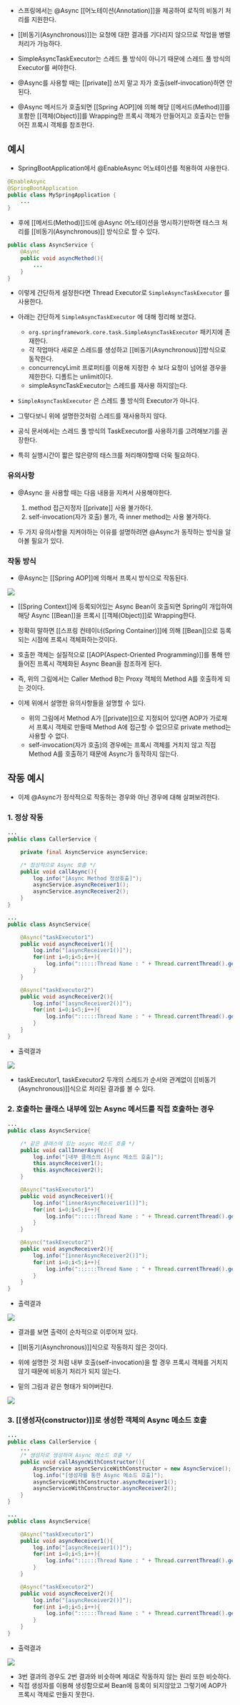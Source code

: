 - 스프링에서는 @Async [[어노테이션(Annotation)]]을 제공하여 로직의 비동기 처리를 지원한다.
- [[비동기(Asynchronous)]]는 요청에 대한 결과를 기다리지 않으므로 작업을 병렬처리가 가능하다.

- SimpleAsyncTaskExecutor는 스레드 풀 방식이 아니기 때문에 스레드 풀 방식의 Executor를 써야한다.

- @Async를 사용할 때는 [[private]] 쓰지 말고 자가 호출(self-invocation)하면 안된다.

- @Async 메서드가 호출되면 [[Spring AOP]]에 의해 해당 [[메서드(Method)]]를 포함한 [[객체(Object)]]를 Wrapping한 프록시 객체가 만들어지고 호출자는 만들어진 프록시 객체를 참조한다.

## 예시

- SpringBootApplication에서 @EnableAsync 어노테이션를 적용하여 사용한다.

```java
@EnableAsync
@SpringBootApplication
public class MySpringApplication {
	...
}
```

- 후에 [[메서드(Method)]]드에 @Async 어노테이션을 명시하기만하면 태스크 처리를 [[비동기(Asynchronous)]] 방식으로 할 수 있다.

```java
public class AsyncService {
	@Async
    public void asyncMethod(){
    	...
    }
}
```

- 이렇게 간단하게 설정한다면 Thread Executor로 `SimpleAsyncTaskExecutor` 를 사용한다.

- 아래는 간단하게 `SimpleAsyncTaskExecutor` 에 대해 정리해 보겠다.
	- `org.springframework.core.task.SimpleAsyncTaskExecutor` 패키지에 존재한다.
	- 각 작업마다 새로운 스레드를 생성하고 [[비동기(Asynchronous)]]방식으로 동작한다.
	- concurrencyLimit 프로퍼티를 이용해 지정한 수 보다 요청이 넘어설 경우을 제한한다. 디폴트는 unlimit이다.
	- simpleAsyncTaskExecutor는 스레드를 재사용 하지않는다.

- `SimpleAsyncTaskExecutor` 은 스레드 풀 방식의 Executor가 아니다.
- 그렇다보니 위에 설명한것처럼 스레드를 재사용하지 않다.
- 공식 문서에서는 스레드 풀 방식의 TaskExecutor를 사용하기를 고려해보기를 권장한다.
- 특히 실행시간이 짧은 많은량의 태스크를 처리해야할때 더욱 필요하다.
### 유의사항

- @Async 을 사용할 때는 다음 내용을 지켜서 사용해야한다.
	1. method 접근지정자 [[private]] 사용 불가하다.
	2. self-invocation(자가 호출) 불가, 즉 inner method는 사용 불가하다.

- 두 가지 유의사항을 지켜야하는 이유를 설명하려면 @Async가 동작하는 방식을 알아볼 필요가 있다.
### 작동 방식

- @Async는 [[Spring AOP]]에 의해서 프록시 방식으로 작동된다.

![](https://velog.velcdn.com/images/think2wice/post/730ffb2b-75d4-40aa-80b3-f0b5698779fb/image.png)

- [[Spring Context]]에 등록되어있는 Async Bean이 호출되면 Spring이 개입하여 해당 Async [[Bean]]을 프록시 [[객체(Object)]]로 Wrapping한다.
- 정확히 말하면 [[스프링 컨테이너(Spring Container)]]에 의해 [[Bean]]으로 등록되는 시점에 프록시 객체화하는것이다.

- 호출한 객체는 실질적으로 [[AOP(Aspect-Oriented Programming)]]를 통해 만들어진 프록시 객체화된 Async Bean을 참조하게 된다. 
- 즉, 위의 그림에서는 Caller Method B는 Proxy 객체의 Method A를 호출하게 되는 것이다.


- 이제 위에서 설명한 유의사항들을 설명할 수 있다.
	- 위의 그림에서 Method A가 [[private]]으로 지정되어 있다면 AOP가 가로채서 프록시 객체로 만들때 Method A에 접근할 수 없으므로 private method는 사용할 수 없다.
	- self-invocation(자가 호출)의 경우에는 프록시 객체를 거치지 않고 직접 Method A를 호출하기 때문에 Async가 동작하지 않는다.

## 작동 예시

- 이제 @Async가 정삭적으로 작동하는 경우와 아닌 경우에 대해 살펴보려한다.
### 1. 정상 작동

```java
...
public class CallerService {

    private final AsyncService asyncService;

    /* 정상적으로 Async 호출 */
    public void callAsync(){
        log.info("[Async Method 정상호출]");
        asyncService.asyncReceiver1();
        asyncService.asyncReceiver2();
    }
}

...
public class AsyncService{

	@Async("taskExecutor1")
    public void asyncReceiver1(){
        log.info("[asyncReceiver1()]");
        for(int i=0;i<5;i++){
            log.info("::::::Thread Name : " + Thread.currentThread().getName());
        }
    }

    @Async("taskExecutor2")
    public void asyncReceiver2(){
        log.info("[asyncReceiver2()]");
        for(int i=0;i<5;i++){
            log.info("::::::Thread Name : " + Thread.currentThread().getName());
        }
    }
}
```

- 출력결과  

![](https://velog.velcdn.com/images/think2wice/post/dd953520-cfbf-4d6e-8dc6-e0bd80d5b506/image.png)

- taskExecutor1, taskExecutor2 두개의 스레드가 순서와 관계없이 [[비동기(Asynchronous)]]식으로 처리된 결과를 볼 수 있다.

### 2. 호출하는 클래스 내부에 있는 Async 메서드를 직접 호출하는 경우

```java
...
public class AsyncService{

	/* 같은 클래스에 있는 async 메소드 호출 */
	public void callInnerAsync(){
        log.info("[내부 클래스의 Async 메소드 호출]");
        this.asyncReceiver1();
        this.asyncReceiver2();
    }

	@Async("taskExecutor1")
    public void asyncReceiver1(){
        log.info("[innerAsyncReceiver1()]");
        for(int i=0;i<5;i++){
            log.info("::::::Thread Name : " + Thread.currentThread().getName());
        }
    }

    @Async("taskExecutor2")
    public void asyncReceiver2(){
        log.info("[innerAsyncReceiver2()]");
        for(int i=0;i<5;i++){
            log.info("::::::Thread Name : " + Thread.currentThread().getName());
        }
    }
}
```

- 출력결과  

![](https://velog.velcdn.com/images/think2wice/post/98b967eb-1712-4ad0-86a7-7b79fd1d2837/image.png)

- 결과를 보면 출력이 순차적으로 이루어져 있다.
- [[비동기(Asynchronous)]]식으로 작동하지 않은 것이다.
- 위에 설명한 것 처럼 내부 호출(self-invocation)을 할 경우 프록시 객체를 거치지 않기 때문에 비동기 처리가 되지 않는다.

- 밑의 그림과 같은 형태가 되어버린다.

![](https://velog.velcdn.com/images/think2wice/post/4a7728bb-c6ed-4a9e-8190-fbf07fc8a221/image.png)  
### 3. [[생성자(constructor)]]로 생성한 객체의 Async 메소드 호출

```java
...
public class CallerService {
	...
    /* 생성자로 생성하여 Async 메소드 호출 */
    public void callAsyncWithConstructor(){
        AsyncService asyncServiceWithConstructor = new AsyncService();
        log.info("[생성자를 통한 Async 메소드 호출]");
        asyncServiceWithConstructor.asyncReceiver1();
        asyncServiceWithConstructor.asyncReceiver2();
    }
}

...
public class AsyncService{

	@Async("taskExecutor1")
    public void asyncReceiver1(){
        log.info("[asyncReceiver1()]");
        for(int i=0;i<5;i++){
            log.info("::::::Thread Name : " + Thread.currentThread().getName());
        }
    }

    @Async("taskExecutor2")
    public void asyncReceiver2(){
        log.info("[asyncReceiver2()]");
        for(int i=0;i<5;i++){
            log.info("::::::Thread Name : " + Thread.currentThread().getName());
        }
    }
}
```

- 출력결과  

![](https://velog.velcdn.com/images/think2wice/post/b46d1004-7202-4cc5-9f1f-3975b3ef72ce/image.png)

- 3번 결과의 경우도 2번 결과와 비슷하며 제대로 작동하지 않는 원리 또한 비슷하다.
- 직접 생성자를 이용해 생성함으로써 Bean에 등록이 되지않았고 그렇기에 AOP가 프록시 객체로 만들지 못한다.

